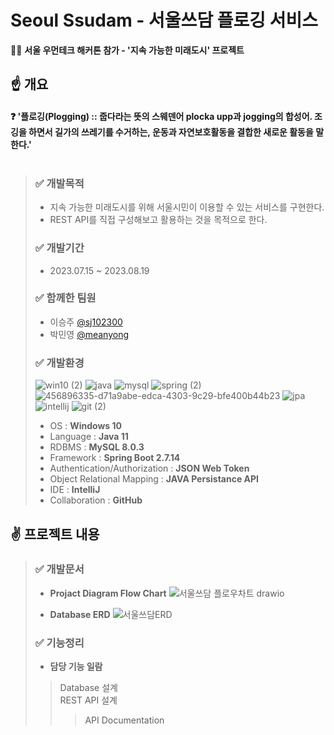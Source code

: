 # Seoul Ssudam - 서울쓰담 플로깅 서비스
🏃‍♂️ **서울 우먼테크 해커톤 참가 - '지속 가능한 미래도시' 프로젝트**

## ☝ 개요
#### ❓ '플로깅(Plogging) :: 줍다라는 뜻의 스웨덴어 plocka upp과 jogging의 합성어. 조깅을 하면서 길가의 쓰레기를 수거하는, 운동과 자연보호활동을 결합한 새로운 활동을 말한다.' <br><br>
> ### ✅ 개발목적
> - 지속 가능한 미래도시를 위해 서울시민이 이용할 수 있는 서비스를 구현한다.
> - REST API를 직접 구성해보고 활용하는 것을 목적으로 한다.
> ### ✅ 개발기간
> - 2023.07.15 ~ 2023.08.19
> ### ✅ 함께한 팀원
> - 이승주 [@sj102300](https://github.com/sj102300)
> - 박민영 [@meanyong](http://github.com/meanyong)
> ### ✅ 개발환경
> ![win10 (2)](https://github.com/user-attachments/assets/81e8ee9b-e0c2-485f-8654-8f8258c20b3a)
> ![java](https://github.com/user-attachments/assets/c02bc8da-8e4f-40e7-a04a-7adcb81d9ac4)
> ![mysql](https://github.com/user-attachments/assets/c2ed37d2-c436-42f4-8648-9d59e2a03f7e)
> ![spring (2)](https://github.com/user-attachments/assets/bc8564a3-907c-4d0e-a8c0-06f113220337)
> ![456896335-d71a9abe-edca-4303-9c29-bfe400b44b23](https://github.com/user-attachments/assets/bcfb096b-930b-4b25-9e21-a6ce3e693df4)
> ![jpa](https://github.com/user-attachments/assets/ae36b33a-067e-43dc-b781-9c93903b01d7)
> ![intellij](https://github.com/user-attachments/assets/eaf02203-8172-4aaf-817a-bde77fcce8e0)
> ![git (2)](https://github.com/user-attachments/assets/20e69a9f-271f-47bf-9980-d647085f943a)
> - OS : **Windows 10**
> - Language : **Java 11**
> - RDBMS : **MySQL 8.0.3**
> - Framework : **Spring Boot 2.7.14**
> - Authentication/Authorization : **JSON Web Token**
> - Object Relational Mapping : **JAVA Persistance API**
> - IDE : **IntelliJ**
> - Collaboration : **GitHub**

## ✌ 프로젝트 내용
> ### ✅ 개발문서
> - **Projact Diagram Flow Chart**
> ![서울쓰담 플로우차트 drawio](https://github.com/user-attachments/assets/9dd0dce9-c3ec-436e-a218-405de2d95dba)
>
> - **Database ERD**
> ![서울쓰담ERD](https://github.com/user-attachments/assets/c2b80646-7d41-4062-98f3-eef849439ad9)
>
> ### ✅ 기능정리
> - **담당 기능 일람**
> > Database 설계 <br>
> > REST API 설계
> > > API Documentation
